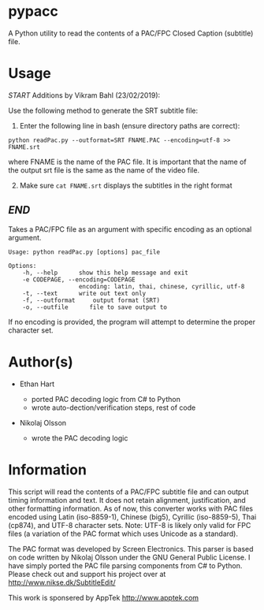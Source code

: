 pypacc
======

A Python utility to read the contents of a PAC/FPC Closed Caption (subtitle) file.


Usage
=====
*START*
Additions by Vikram Bahl (23/02/2019):

Use the following method to generate the SRT subtitle file:

1) Enter the following line in bash (ensure directory paths are correct):
  
  ```
  python readPac.py --outformat=SRT FNAME.PAC --encoding=utf-8 >> FNAME.srt

  ```

  where FNAME is the name of the PAC file. It is important that the name of
  the output srt file is the same as  the name of the video file.

2) Make sure ```cat FNAME.srt``` displays the subtitles in the right format

*END*
-------------------------------------------------------------------------------------------------------------------  

Takes a PAC/FPC file as an argument with specific encoding as an optional argument.

```
Usage: python readPac.py [options] pac_file

Options:
    -h, --help      show this help message and exit
    -e CODEPAGE, --encoding=CODEPAGE
                    encoding: latin, thai, chinese, cyrillic, utf-8
    -t, --text      write out text only
    -f, --outformat     output format (SRT)
    -o, --outfile      file to save output to
```

If no encoding is provided, the program will attempt to determine the proper
character set.


Author(s)
=========

- Ethan Hart
    - ported PAC decoding logic from C# to Python
    - wrote auto-dection/verification steps, rest of code

- Nikolaj Olsson
    - wrote the PAC decoding logic


Information
===========

This script will read the contents of a PAC/FPC subtitle file and can output
timing information and text. It does not retain alignment, justification, and
other formatting information. As of now, this converter works with PAC files
encoded using Latin (iso-8859-1), Chinese (big5), Cyrillic (iso-8859-5), Thai
(cp874), and UTF-8 character sets. Note: UTF-8 is likely only valid for FPC
files (a variation of the PAC format which uses Unicode as a standard).

The PAC format was developed by Screen Electronics.
This parser is based on code written by Nikolaj Olsson under the GNU General
Public License. I have simply ported the PAC file parsing components from C#
to Python. Please check out and support his project over at
http://www.nikse.dk/SubtitleEdit/

This work is sponsered by AppTek http://www.apptek.com
